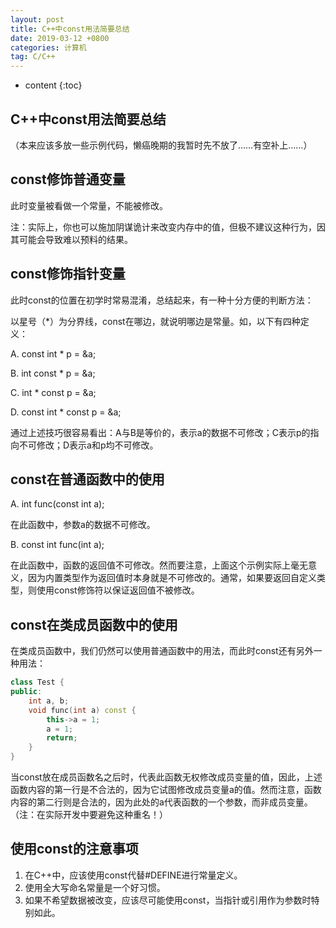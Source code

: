 ```yaml
---
layout: post
title: C++中const用法简要总结
date: 2019-03-12 +0800
categories: 计算机
tag: C/C++
---
```


* content
{:toc}


## C++中const用法简要总结

（本来应该多放一些示例代码，懒癌晚期的我暂时先不放了……有空补上……）

## const修饰普通变量

此时变量被看做一个常量，不能被修改。

注：实际上，你也可以施加阴谋诡计来改变内存中的值，但极不建议这种行为，因其可能会导致难以预料的结果。

## const修饰指针变量

此时const的位置在初学时常易混淆，总结起来，有一种十分方便的判断方法：

以星号（\*）为分界线，const在哪边，就说明哪边是常量。如，以下有四种定义：

A. const int * p = &a;

B. int const * p = &a;

C. int * const p = &a;

D. const int * const p = &a;

通过上述技巧很容易看出：A与B是等价的，表示a的数据不可修改；C表示p的指向不可修改；D表示a和p均不可修改。

## const在普通函数中的使用

A. int func(const int a);

在此函数中，参数a的数据不可修改。

B. const int func(int a);

在此函数中，函数的返回值不可修改。然而要注意，上面这个示例实际上毫无意义，因为内置类型作为返回值时本身就是不可修改的。通常，如果要返回自定义类型，则使用const修饰符以保证返回值不被修改。

## const在类成员函数中的使用

在类成员函数中，我们仍然可以使用普通函数中的用法，而此时const还有另外一种用法：

```cpp
class Test {
public:
    int a, b;
    void func(int a) const {
        this->a = 1;
        a = 1;
        return;
    }
}
```

当const放在成员函数名之后时，代表此函数无权修改成员变量的值，因此，上述函数内容的第一行是不合法的，因为它试图修改成员变量a的值。然而注意，函数内容的第二行则是合法的，因为此处的a代表函数的一个参数，而非成员变量。（注：在实际开发中要避免这种重名！）

## 使用const的注意事项

1. 在C++中，应该使用const代替#DEFINE进行常量定义。
2. 使用全大写命名常量是一个好习惯。
3. 如果不希望数据被改变，应该尽可能使用const，当指针或引用作为参数时特别如此。
